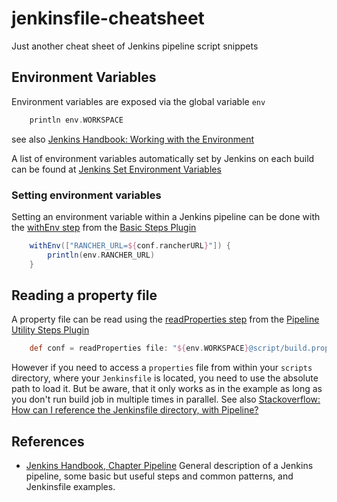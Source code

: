 # jenkinsfile-cheatsheet
Just another cheat sheet of Jenkins pipeline script snippets

## Environment Variables

Environment variables are exposed via the global variable `env`

```Groovy
    println env.WORKSPACE
```    

see also [Jenkins Handbook: Working with the Environment](https://jenkins.io/doc/book/pipeline/jenkinsfile/#working-with-the-environment)

A list of environment variables automatically set by Jenkins on each build can be found at
[Jenkins Set Environment Variables](https://wiki.jenkins-ci.org/display/JENKINS/Building+a+software+project#Buildingasoftwareproject-JenkinsSetEnvironmentVariables) 
        
### Setting environment variables

Setting an environment variable within a Jenkins pipeline can be done with the 
[withEnv step](https://jenkins.io/doc/pipeline/steps/workflow-basic-steps/#code-withenv-code-set-environment-variables)
from the [Basic Steps Plugin](https://wiki.jenkins-ci.org/display/JENKINS/Pipeline+Basic+Steps+Plugin)
            
```Groovy
    withEnv(["RANCHER_URL=${conf.rancherURL}"]) {
        println(env.RANCHER_URL)
    }
```


## Reading a property file

A property file can be read using the [readProperties step](https://jenkins.io/doc/pipeline/steps/pipeline-utility-steps/#code-readproperties-code-read-properties-from-files-in-the-workspace-or-text) 
from the [Pipeline Utility Steps Plugin](https://wiki.jenkins-ci.org/display/JENKINS/Pipeline+Utility+Steps+Plugin)
 
```Groovy
    def conf = readProperties file: "${env.WORKSPACE}@script/build.properties"
```

However if you need to access a `properties` file from within your `scripts` directory, where your `Jenkinsfile` is located,
you need to use the absolute path to load it. But be aware, that it only works as in the example as long as you don't run
build job in multiple times in parallel.
See also [Stackoverflow: How can I reference the Jenkinsfile directory, with Pipeline?](http://stackoverflow.com/questions/37353963/how-can-i-reference-the-jenkinsfile-directory-with-pipeline) 


## References

* [Jenkins Handbook, Chapter Pipeline](https://jenkins.io/doc/book/pipeline/) General description of a Jenkins pipeline, some basic but useful steps and common patterns, and Jenkinsfile examples.


